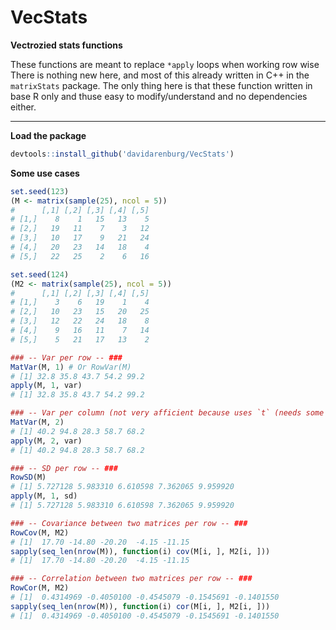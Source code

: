 # VecStats
**Vectrozied stats functions**

These functions are meant to replace `*apply` loops when working row wise
There is nothing new here, and most of this already written in C++ in the `matrixStats` package. The only thing here is that these function written in base R only and thuse easy to modify/understand and no dependencies either.

---

**Load the package**
```r
devtools::install_github('davidarenburg/VecStats')
```

**Some use cases**
```r
set.seed(123)
(M <- matrix(sample(25), ncol = 5))
#      [,1] [,2] [,3] [,4] [,5]
# [1,]    8    1   15   13    5
# [2,]   19   11    7    3   12
# [3,]   10   17    9   21   24
# [4,]   20   23   14   18    4
# [5,]   22   25    2    6   16

set.seed(124)
(M2 <- matrix(sample(25), ncol = 5))
#      [,1] [,2] [,3] [,4] [,5]
# [1,]    3    6   19    1    4
# [2,]   10   23   15   20   25
# [3,]   12   22   24   18    8
# [4,]    9   16   11    7   14
# [5,]    5   21   17   13    2

### -- Var per row -- ###
MatVar(M, 1) # Or RowVar(M)
# [1] 32.8 35.8 43.7 54.2 99.2
apply(M, 1, var)
# [1] 32.8 35.8 43.7 54.2 99.2

### -- Var per column (not very afficient because uses `t` (needs some more thinking) -- ###
MatVar(M, 2)
# [1] 40.2 94.8 28.3 58.7 68.2
apply(M, 2, var)
# [1] 40.2 94.8 28.3 58.7 68.2

### -- SD per row -- ###
RowSD(M)
# [1] 5.727128 5.983310 6.610598 7.362065 9.959920
apply(M, 1, sd)
# [1] 5.727128 5.983310 6.610598 7.362065 9.959920

### -- Covariance between two matrices per row -- ###
RowCov(M, M2)
# [1]  17.70 -14.80 -20.20  -4.15 -11.15
sapply(seq_len(nrow(M)), function(i) cov(M[i, ], M2[i, ]))
# [1]  17.70 -14.80 -20.20  -4.15 -11.15

### -- Correlation between two matrices per row -- ###
RowCor(M, M2)
# [1]  0.4314969 -0.4050100 -0.4545079 -0.1545691 -0.1401550
sapply(seq_len(nrow(M)), function(i) cor(M[i, ], M2[i, ]))
# [1]  0.4314969 -0.4050100 -0.4545079 -0.1545691 -0.1401550
````
